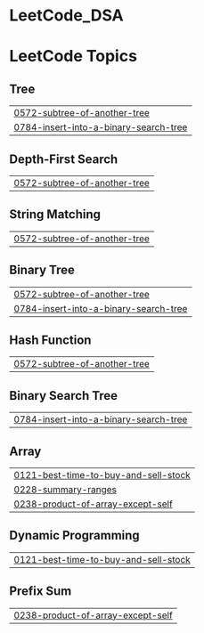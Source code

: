 # LeetCode_DSA
<!---LeetCode Topics Start-->
# LeetCode Topics
## Tree
|  |
| ------- |
| [0572-subtree-of-another-tree](https://github.com/MFARAZ24/LeetCode_DSA/tree/master/0572-subtree-of-another-tree) |
| [0784-insert-into-a-binary-search-tree](https://github.com/MFARAZ24/LeetCode_DSA/tree/master/0784-insert-into-a-binary-search-tree) |
## Depth-First Search
|  |
| ------- |
| [0572-subtree-of-another-tree](https://github.com/MFARAZ24/LeetCode_DSA/tree/master/0572-subtree-of-another-tree) |
## String Matching
|  |
| ------- |
| [0572-subtree-of-another-tree](https://github.com/MFARAZ24/LeetCode_DSA/tree/master/0572-subtree-of-another-tree) |
## Binary Tree
|  |
| ------- |
| [0572-subtree-of-another-tree](https://github.com/MFARAZ24/LeetCode_DSA/tree/master/0572-subtree-of-another-tree) |
| [0784-insert-into-a-binary-search-tree](https://github.com/MFARAZ24/LeetCode_DSA/tree/master/0784-insert-into-a-binary-search-tree) |
## Hash Function
|  |
| ------- |
| [0572-subtree-of-another-tree](https://github.com/MFARAZ24/LeetCode_DSA/tree/master/0572-subtree-of-another-tree) |
## Binary Search Tree
|  |
| ------- |
| [0784-insert-into-a-binary-search-tree](https://github.com/MFARAZ24/LeetCode_DSA/tree/master/0784-insert-into-a-binary-search-tree) |
## Array
|  |
| ------- |
| [0121-best-time-to-buy-and-sell-stock](https://github.com/MFARAZ24/LeetCode_DSA/tree/master/0121-best-time-to-buy-and-sell-stock) |
| [0228-summary-ranges](https://github.com/MFARAZ24/LeetCode_DSA/tree/master/0228-summary-ranges) |
| [0238-product-of-array-except-self](https://github.com/MFARAZ24/LeetCode_DSA/tree/master/0238-product-of-array-except-self) |
## Dynamic Programming
|  |
| ------- |
| [0121-best-time-to-buy-and-sell-stock](https://github.com/MFARAZ24/LeetCode_DSA/tree/master/0121-best-time-to-buy-and-sell-stock) |
## Prefix Sum
|  |
| ------- |
| [0238-product-of-array-except-self](https://github.com/MFARAZ24/LeetCode_DSA/tree/master/0238-product-of-array-except-self) |
<!---LeetCode Topics End-->